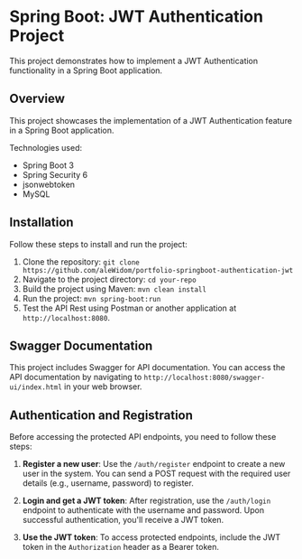 # Spring Boot: JWT Authentication Project

This project demonstrates how to implement a JWT Authentication functionality in a Spring Boot application.

## Overview

This project showcases the implementation of a JWT Authentication feature in a Spring Boot application.

Technologies used:
- Spring Boot 3
- Spring Security 6
- jsonwebtoken
- MySQL

## Installation

Follow these steps to install and run the project:

1. Clone the repository: `git clone https://github.com/aleWidom/portfolio-springboot-authentication-jwt`
2. Navigate to the project directory: `cd your-repo`
3. Build the project using Maven: `mvn clean install`
4. Run the project: `mvn spring-boot:run`
5. Test the API Rest using Postman or another application at `http://localhost:8080`.

## Swagger Documentation

This project includes Swagger for API documentation. You can access the API documentation by navigating to `http://localhost:8080/swagger-ui/index.html` in your web browser.

## Authentication and Registration

Before accessing the protected API endpoints, you need to follow these steps:

1. **Register a new user**:
   Use the `/auth/register` endpoint to create a new user in the system. You can send a POST request with the required user details (e.g., username, password) to register.

2. **Login and get a JWT token**:
   After registration, use the `/auth/login` endpoint to authenticate with the username and password. Upon successful authentication, you'll receive a JWT token.

3. **Use the JWT token**:
   To access protected endpoints, include the JWT token in the `Authorization` header as a Bearer token.
   

